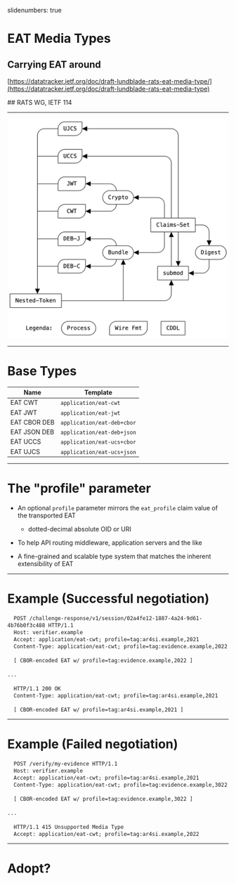 slidenumbers: true

# EAT Media Types

## Carrying EAT around

[https://datatracker.ietf.org/doc/draft-lundblade-rats-eat-media-type/](https://datatracker.ietf.org/doc/draft-lundblade-rats-eat-media-type)

## RATS WG, IETF 114

---

![inline](type-map.png)

---

# Base Types

| Name | Template |
| ---- | -------- |
| EAT CWT | `application/eat-cwt` |
| EAT JWT | `application/eat-jwt` |
| EAT CBOR DEB | `application/eat-deb+cbor` |
| EAT JSON DEB | `application/eat-deb+json` |
| EAT UCCS | `application/eat-ucs+cbor` |
| EAT UJCS | `application/eat-ucs+json` |

---

# The "profile" parameter

* An optional `profile` parameter mirrors the `eat_profile` claim value of the transported EAT
  * dotted-decimal absolute OID or URI
* To help API routing middleware, application servers and the like

* A fine-grained and scalable type system that matches the inherent extensibility of EAT

---

# Example (Successful negotiation)

```
  POST /challenge-response/v1/session/02a4fe12-1887-4a24-9d61-4b76b0f3c488 HTTP/1.1
  Host: verifier.example
  Accept: application/eat-cwt; profile=tag:ar4si.example,2021
  Content-Type: application/eat-cwt; profile=tag:evidence.example,2022

  [ CBOR-encoded EAT w/ profile=tag:evidence.example,2022 ]

...

  HTTP/1.1 200 OK
  Content-Type: application/eat-cwt; profile=tag:ar4si.example,2021

  [ CBOR-encoded EAT w/ profile=tag:ar4si.example,2021 ]
```

---

# Example (Failed negotiation)

```
  POST /verify/my-evidence HTTP/1.1
  Host: verifier.example
  Accept: application/eat-cwt; profile=tag:ar4si.example,2021
  Content-Type: application/eat-cwt; profile=tag:evidence.example,3022

  [ CBOR-encoded EAT w/ profile=tag:evidence.example,3022 ]

...

  HTTP/1.1 415 Unsupported Media Type
  Accept: application/eat-cwt; profile=tag:ar4si.example,2022
```

---

# Adopt?